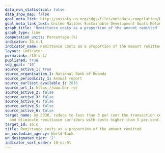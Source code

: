 ```yaml
---
data_non_statistical: false
data_show_map: false
goal_meta_link: http://unstats.un.org/sdgs/files/metadata-compilation/Metadata-Goal-10.pdf
goal_meta_link_text: United Nations Sustainable Development Goals Metadata (pdf 564kB)
graph_title: 'Remittance costs as a proportion of the amount remitted'
graph_type: line
computation_units: Percentage (%)
indicator: 10.c.1
indicator_name: Remittance costs as a proportion of the amount remitted
layout: indicator
permalink: /10-c-1/
published: true
sdg_goal: '10'
source_active_1: true
source_organisation_1: National Bank of Rwanda 
source_periodicity_1: Annual report
source_earliest_available_1: 2016
source_url_1: https://www.bnr.rw/
source_active_2: false
source_active_3: false
source_active_4: false
source_active_5: false
source_active_6: false
target_name: By 2030, reduce to less than 3 per cent the transaction costs of migrant remittances
  and eliminate remittance corridors with costs higher than 5 per cent
target_id: 10.c
title: Remittance costs as a proportion of the amount remitted
un_custodian_agency: World Bank
un_designated_tier: '2'
indicator_sort_order: 10-cc-01
---
```


